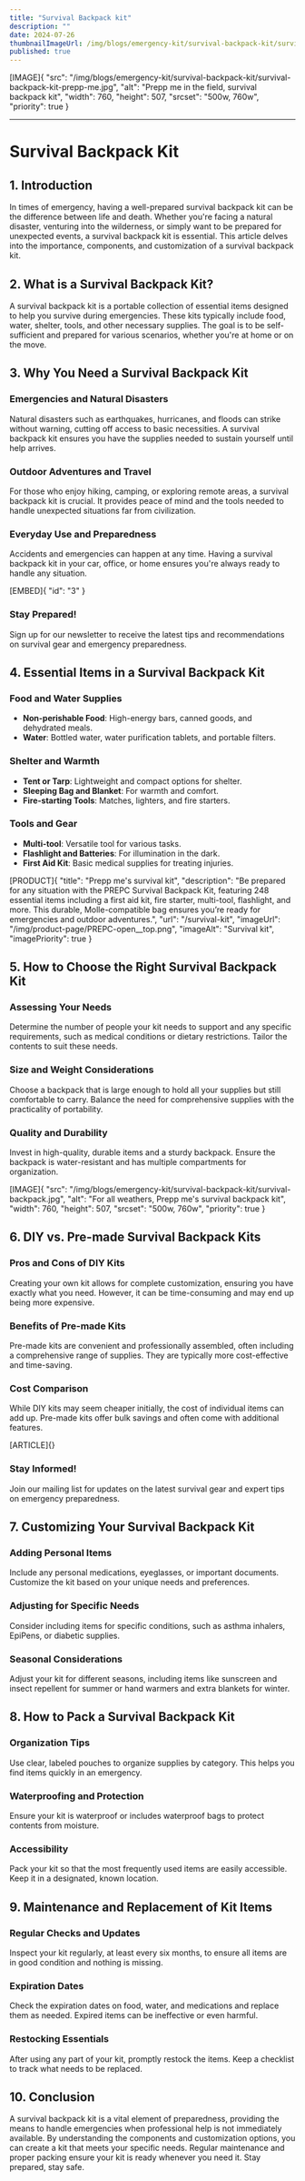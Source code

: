 ```yaml
---
title: "Survival Backpack kit"
description: ""
date: 2024-07-26
thumbnailImageUrl: /img/blogs/emergency-kit/survival-backpack-kit/survival-backpack-kit-prepp-me.jpg
published: true
---
```


[IMAGE]{ "src": "/img/blogs/emergency-kit/survival-backpack-kit/survival-backpack-kit-prepp-me.jpg", "alt": "Prepp me in the field, survival backpack kit", "width": 760, "height": 507, "srcset": "500w, 760w", "priority": true }

---

# Survival Backpack Kit

## 1. Introduction
In times of emergency, having a well-prepared survival backpack kit can be the difference between life and death. Whether you're facing a natural disaster, venturing into the wilderness, or simply want to be prepared for unexpected events, a survival backpack kit is essential. This article delves into the importance, components, and customization of a survival backpack kit.


## 2. What is a Survival Backpack Kit?
A survival backpack kit is a portable collection of essential items designed to help you survive during emergencies. These kits typically include food, water, shelter, tools, and other necessary supplies. The goal is to be self-sufficient and prepared for various scenarios, whether you're at home or on the move.

## 3. Why You Need a Survival Backpack Kit
### Emergencies and Natural Disasters
Natural disasters such as earthquakes, hurricanes, and floods can strike without warning, cutting off access to basic necessities. A survival backpack kit ensures you have the supplies needed to sustain yourself until help arrives.

### Outdoor Adventures and Travel
For those who enjoy hiking, camping, or exploring remote areas, a survival backpack kit is crucial. It provides peace of mind and the tools needed to handle unexpected situations far from civilization.

### Everyday Use and Preparedness
Accidents and emergencies can happen at any time. Having a survival backpack kit in your car, office, or home ensures you're always ready to handle any situation.

[EMBED]{ "id": "3" }

### Stay Prepared!
Sign up for our newsletter to receive the latest tips and recommendations on survival gear and emergency preparedness.

## 4. Essential Items in a Survival Backpack Kit
### Food and Water Supplies
- **Non-perishable Food**: High-energy bars, canned goods, and dehydrated meals.
- **Water**: Bottled water, water purification tablets, and portable filters.

### Shelter and Warmth
- **Tent or Tarp**: Lightweight and compact options for shelter.
- **Sleeping Bag and Blanket**: For warmth and comfort.
- **Fire-starting Tools**: Matches, lighters, and fire starters.

### Tools and Gear
- **Multi-tool**: Versatile tool for various tasks.
- **Flashlight and Batteries**: For illumination in the dark.
- **First Aid Kit**: Basic medical supplies for treating injuries.

[PRODUCT]{ "title": "Prepp me's survival kit", "description": "Be prepared for any situation with the PREPC Survival Backpack Kit, featuring 248 essential items including a first aid kit, fire starter, multi-tool, flashlight, and more. This durable, Molle-compatible bag ensures you’re ready for emergencies and outdoor adventures.", "url": "/survival-kit", "imageUrl": "/img/product-page/PREPC-open__top.png", "imageAlt": "Survival kit", "imagePriority": true }

## 5. How to Choose the Right Survival Backpack Kit
### Assessing Your Needs
Determine the number of people your kit needs to support and any specific requirements, such as medical conditions or dietary restrictions. Tailor the contents to suit these needs.

### Size and Weight Considerations
Choose a backpack that is large enough to hold all your supplies but still comfortable to carry. Balance the need for comprehensive supplies with the practicality of portability.

### Quality and Durability
Invest in high-quality, durable items and a sturdy backpack. Ensure the backpack is water-resistant and has multiple compartments for organization.

[IMAGE]{ "src": "/img/blogs/emergency-kit/survival-backpack-kit/survival-backpack.jpg", "alt": "For all weathers, Prepp me's survival backpack kit", "width": 760, "height": 507, "srcset": "500w, 760w", "priority": true }

## 6. DIY vs. Pre-made Survival Backpack Kits
### Pros and Cons of DIY Kits
Creating your own kit allows for complete customization, ensuring you have exactly what you need. However, it can be time-consuming and may end up being more expensive.

### Benefits of Pre-made Kits
Pre-made kits are convenient and professionally assembled, often including a comprehensive range of supplies. They are typically more cost-effective and time-saving.

### Cost Comparison
While DIY kits may seem cheaper initially, the cost of individual items can add up. Pre-made kits offer bulk savings and often come with additional features.


[ARTICLE]{}


### Stay Informed!
Join our mailing list for updates on the latest survival gear and expert tips on emergency preparedness.

## 7. Customizing Your Survival Backpack Kit
### Adding Personal Items
Include any personal medications, eyeglasses, or important documents. Customize the kit based on your unique needs and preferences.

### Adjusting for Specific Needs
Consider including items for specific conditions, such as asthma inhalers, EpiPens, or diabetic supplies.

### Seasonal Considerations
Adjust your kit for different seasons, including items like sunscreen and insect repellent for summer or hand warmers and extra blankets for winter.

## 8. How to Pack a Survival Backpack Kit
### Organization Tips
Use clear, labeled pouches to organize supplies by category. This helps you find items quickly in an emergency.

### Waterproofing and Protection
Ensure your kit is waterproof or includes waterproof bags to protect contents from moisture.

### Accessibility
Pack your kit so that the most frequently used items are easily accessible. Keep it in a designated, known location.

## 9. Maintenance and Replacement of Kit Items
### Regular Checks and Updates
Inspect your kit regularly, at least every six months, to ensure all items are in good condition and nothing is missing.

### Expiration Dates
Check the expiration dates on food, water, and medications and replace them as needed. Expired items can be ineffective or even harmful.

### Restocking Essentials
After using any part of your kit, promptly restock the items. Keep a checklist to track what needs to be replaced.

## 10. Conclusion
A survival backpack kit is a vital element of preparedness, providing the means to handle emergencies when professional help is not immediately available. By understanding the components and customization options, you can create a kit that meets your specific needs. Regular maintenance and proper packing ensure your kit is ready whenever you need it. Stay prepared, stay safe.
